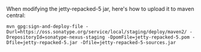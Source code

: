 When modifying the jetty-repacked-5 jar, here's how to upload it to maven central:

    mvn gpg:sign-and-deploy-file -Durl=https://oss.sonatype.org/service/local/staging/deploy/maven2/ -DrepositoryId=sonatype-nexus-staging -DpomFile=jetty-repacked-5.pom -Dfile=jetty-repacked-5.jar -Dfile=jetty-repacked-5-sources.jar
